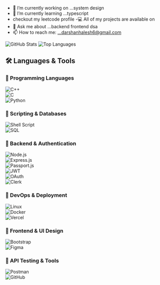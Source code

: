 

- 🔭 I’m currently working on ...system design
- 🌱 I’m currently learning ...typescript
- checkout my leetcode profile
-💻 All of my projects are available on
- 💬 Ask me about ...backend frontend dsa
- 📫 How to reach me: ...darshanhalesh6@gmail.com

![GitHub Stats](https://github-readme-stats.vercel.app/api?username=darshanhalesh&show_icons=true&theme=radical)
![Top Languages](https://github-readme-stats.vercel.app/api/top-langs/?username=darshanhalesh&layout=compact&theme=radical)


## 🛠️ Languages & Tools  

### 🔹 Programming Languages  
![C++](https://img.shields.io/badge/C++-00599C?style=flat&logo=c%2B%2B&logoColor=white)  
![C](https://img.shields.io/badge/C-00599C?style=flat&logo=c&logoColor=white)  
![Python](https://img.shields.io/badge/Python-3776AB?style=flat&logo=python&logoColor=white)  

### 🔹 Scripting & Databases  
![Shell Script](https://img.shields.io/badge/Shell_Script-4EAA25?style=flat&logo=gnu-bash&logoColor=white)  
![SQL](https://img.shields.io/badge/SQL-336791?style=flat&logo=postgresql&logoColor=white)  

### 🔹 Backend & Authentication  
![Node.js](https://img.shields.io/badge/Node.js-339933?style=flat&logo=node.js&logoColor=white)  
![Express.js](https://img.shields.io/badge/Express.js-000000?style=flat&logo=express&logoColor=white)  
![Passport.js](https://img.shields.io/badge/Passport.js-34E27A?style=flat&logo=passport&logoColor=white)  
![JWT](https://img.shields.io/badge/JSON_Web_Token-000000?style=flat&logo=jsonwebtokens&logoColor=white)  
![OAuth](https://img.shields.io/badge/OAuth-3A3A3A?style=flat&logo=oauth&logoColor=white)  
![Clerk](https://img.shields.io/badge/Clerk-181717?style=flat&logo=clerk&logoColor=white)  

### 🔹 DevOps & Deployment  
![Linux](https://img.shields.io/badge/Linux-FCC624?style=flat&logo=linux&logoColor=black)  
![Docker](https://img.shields.io/badge/Docker-2496ED?style=flat&logo=docker&logoColor=white)  
![Vercel](https://img.shields.io/badge/Vercel-000000?style=flat&logo=vercel&logoColor=white)  

### 🔹 Frontend & UI Design  
![Bootstrap](https://img.shields.io/badge/Bootstrap-7952B3?style=flat&logo=bootstrap&logoColor=white)  
![Figma](https://img.shields.io/badge/Figma-F24E1E?style=flat&logo=figma&logoColor=white)  

### 🔹 API Testing & Tools  
![Postman](https://img.shields.io/badge/Postman-FF6C37?style=flat&logo=postman&logoColor=white)  
![GitHub](https://img.shields.io/badge/GitHub-181717?style=flat&logo=github&logoColor=white)  


